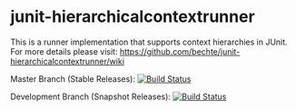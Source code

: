 junit-hierarchicalcontextrunner
===============================

This is a runner implementation that supports context hierarchies in JUnit. For more details please visit: https://github.com/bechte/junit-hierarchicalcontextrunner/wiki

Master Branch (Stable Releases):
[![Build Status](https://travis-ci.org/bechte/junit-hierarchicalcontextrunner.svg?branch=master)](https://travis-ci.org/bechte/junit-hierarchicalcontextrunner)

Development Branch (Snapshot Releases):
[![Build Status](https://travis-ci.org/bechte/junit-hierarchicalcontextrunner.svg?branch=develop)](https://travis-ci.org/bechte/junit-hierarchicalcontextrunner)

